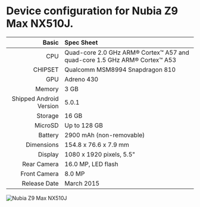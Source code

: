 Device configuration for Nubia Z9 Max NX510J.
=====================================

Basic   | Spec Sheet
-------:|:-------------------------
CPU     | Quad-core 2.0 GHz ARM® Cortex™ A57 and quad-core 1.5 GHz ARM® Cortex™ A53
CHIPSET | Qualcomm MSM8994 Snapdragon 810
GPU     | Adreno 430
Memory  | 3 GB
Shipped Android Version | 5.0.1
Storage | 16 GB
MicroSD | Up to 128 GB
Battery | 2900 mAh (non-removable)
Dimensions | 154.8 x 76.6 x 7.9 mm
Display | 1080 x 1920 pixels, 5.5"
Rear Camera  | 16.0 MP, LED flash
Front Camera | 8.0 MP
Release Date | March 2015

![Nubia Z9 Max NX510J](http://static.nubia.cn/product/max/images/params/params_z9max02.jpg "Nubia5 Z9 Max NX510J")
